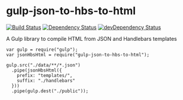 gulp-json-to-hbs-to-html
========================

[![Build Status](https://travis-ci.org/SomeoddpilotInc/gulp-json-to-hbs-to-html.svg?branch=master)](https://travis-ci.org/SomeoddpilotInc/gulp-json-to-hbs-to-html)
[![Dependency Status](https://david-dm.org/SomeoddpilotInc/gulp-json-to-hbs-to-html.svg)](https://david-dm.org/SomeoddpilotInc/gulp-json-to-hbs-to-html)
[![devDependency Status](https://david-dm.org/SomeoddpilotInc/gulp-json-to-hbs-to-html/dev-status.svg)](https://david-dm.org/SomeoddpilotInc/gulp-json-to-hbs-to-html#info=devDependencies)

A Gulp library to compile HTML from JSON and Handlebars templates

```
var gulp = require("gulp");
var jsonHbsHtml = require("gulp-json-to-hbs-to-html");

gulp.src("./data/**/*.json")
  .pipe(jsonHbsHtml({
    prefix: "templates/",
    suffix: "./handlebars"
  }))
  .pipe(gulp.dest("./public"));
```

